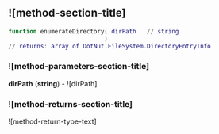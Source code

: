 ## ![method-section-title]


```lua
function enumerateDirectory( dirPath   // string
                           )
// returns: array of DotNut.FileSystem.DirectoryEntryInfo
```


### ![method-parameters-section-title]

**dirPath** (**string**) - ![dirPath]

### ![method-returns-section-title]

![method-return-type-text]

